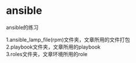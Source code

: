 # ansible

ansible的练习

1.ansible_lamp_file(rpm)文件夹，文章所用的文件打包   
2.playbook文件夹，文章所用的playbook  
3.roles文件夹，文章环境所用的role  
